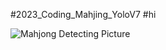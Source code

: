 #2023_Coding_Mahjing_YoloV7
#hi

![Mahjong Detecting Picture](https://cdn.discordapp.com/attachments/890907943741059095/1083480883165667471/IMG_1213.jpg "Logo")
